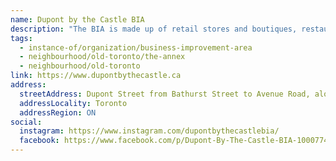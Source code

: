```yaml
---
name: Dupont by the Castle BIA
description: "The BIA is made up of retail stores and boutiques, restaurants and cafes, health and wellness practitioners, as well as a range of professional and other service providers. Located at the Northern edge of the Annex neighbourhood and just south of Casa Loma and Spadina House, it consists of an interesting mix of specialty stores and restaurants as well as a collection of design, wellness, and other professional services."
tags:
  - instance-of/organization/business-improvement-area
  - neighbourhood/old-toronto/the-annex
  - neighbourhood/old-toronto
link: https://www.dupontbythecastle.ca
address:
  streetAddress: Dupont Street from Bathurst Street to Avenue Road, along Spadina Avenue from Dupont Street to Davenport Road
  addressLocality: Toronto
  addressRegion: ON
social:
  instagram: https://www.instagram.com/dupontbythecastlebia/
  facebook: https://www.facebook.com/p/Dupont-By-The-Castle-BIA-100077458172455/
---
```

